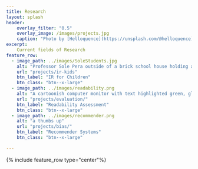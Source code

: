 ```yaml
---
title: Research
layout: splash
header:
    overlay_filter: "0.5"
    overlay_image: /images/projects.jpg
    caption: "Photo by [Helloquence](https://unsplash.com/@helloquence) on [Unsplash](https://unsplash.com/photos/5fNmWej4tAA)"
excerpt:
    Current fields of Research
feature_row:
  - image_path: ../images/SoleStudents.jpg
    alt: "Professor Sole Pera outside of a brick school house holding a laptop with two adult students standing with her, looking at the laptop"
    url: "projects/ir-kids"
    btn_label: "IR for Children"
    btn_class: "btn--x-large"
  - image_path: ../images/readability.png
    alt: "A cartoonish computer monitor with text highlighted green, glasses in the upper left hand corner"
    url: "projects/evaluation/"
    btn_label: "Readability Assessment"
    btn_class: "btn--x-large"
  - image_path: ../images/recommender.png
    alt: "a thumbs up"
    url: "projects/bias/"
    btn_label: "Recommender Systems"
    btn_class: "btn--x-large"
    
---
```


{% include feature_row type="center"%}
